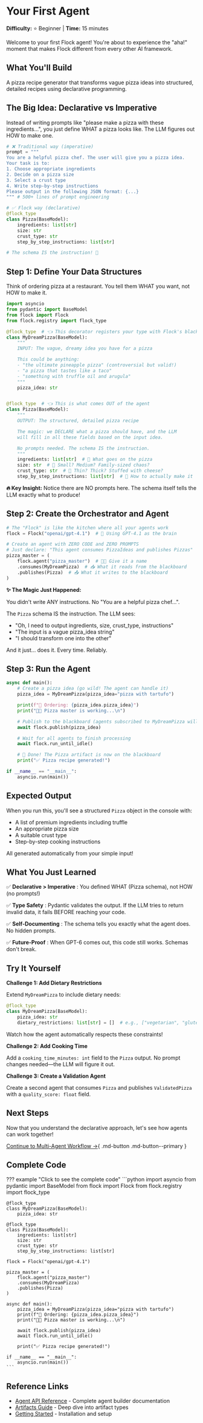 # Your First Agent

**Difficulty:** ⭐ Beginner | **Time:** 15 minutes

Welcome to your first Flock agent! You're about to experience the "aha!" moment that makes Flock different from every other AI framework.

## What You'll Build

A pizza recipe generator that transforms vague pizza ideas into structured, detailed recipes using declarative programming.

## The Big Idea: Declarative vs Imperative

Instead of writing prompts like "please make a pizza with these ingredients...", you just define WHAT a pizza looks like. The LLM figures out HOW to make one.

```python
# ❌ Traditional way (imperative)
prompt = """
You are a helpful pizza chef. The user will give you a pizza idea.
Your task is to:
1. Choose appropriate ingredients
2. Decide on a pizza size
3. Select a crust type
4. Write step-by-step instructions
Please output in the following JSON format: {...}
""" # 500+ lines of prompt engineering

# ✅ Flock way (declarative)
@flock_type
class Pizza(BaseModel):
    ingredients: list[str]
    size: str
    crust_type: str
    step_by_step_instructions: list[str]

# The schema IS the instruction! 🎯
```

## Step 1: Define Your Data Structures

Think of ordering pizza at a restaurant. You tell them WHAT you want, not HOW to make it.

```python
import asyncio
from pydantic import BaseModel
from flock import Flock
from flock.registry import flock_type

@flock_type  # 👈 This decorator registers your type with Flock's blackboard
class MyDreamPizza(BaseModel):
    """
    INPUT: The vague, dreamy idea you have for a pizza

    This could be anything:
    - "the ultimate pineapple pizza" (controversial but valid!)
    - "a pizza that tastes like a taco"
    - "something with truffle oil and arugula"
    """
    pizza_idea: str


@flock_type  # 👈 This is what comes OUT of the agent
class Pizza(BaseModel):
    """
    OUTPUT: The structured, detailed pizza recipe

    The magic: we DECLARE what a pizza should have, and the LLM
    will fill in all these fields based on the input idea.

    No prompts needed. The schema IS the instruction.
    """
    ingredients: list[str]  # 🧀 What goes on the pizza
    size: str  # 📏 Small? Medium? Family-sized chaos?
    crust_type: str  # 🍞 Thin? Thick? Stuffed with cheese?
    step_by_step_instructions: list[str]  # 📝 How to actually make it
```

**🔥 Key Insight:** Notice there are NO prompts here. The schema itself tells the LLM exactly what to produce!

## Step 2: Create the Orchestrator and Agent

```python
# The "Flock" is like the kitchen where all your agents work
flock = Flock("openai/gpt-4.1")  # 🧠 Using GPT-4.1 as the brain

# Create an agent with ZERO CODE and ZERO PROMPTS
# Just declare: "This agent consumes PizzaIdeas and publishes Pizzas"
pizza_master = (
    flock.agent("pizza_master")  # 👨‍🍳 Give it a name
    .consumes(MyDreamPizza)  # 📥 What it reads from the blackboard
    .publishes(Pizza)  # 📤 What it writes to the blackboard
)
```

**✨ The Magic Just Happened:**

You didn't write ANY instructions. No "You are a helpful pizza chef...".

The `Pizza` schema IS the instruction. The LLM sees:

- "Oh, I need to output ingredients, size, crust_type, instructions"
- "The input is a vague pizza_idea string"
- "I should transform one into the other"

And it just... does it. Every time. Reliably.

## Step 3: Run the Agent

```python
async def main():
    # Create a pizza idea (go wild! The agent can handle it)
    pizza_idea = MyDreamPizza(pizza_idea="pizza with tartufo")

    print(f"🎯 Ordering: {pizza_idea.pizza_idea}")
    print("👨‍🍳 Pizza master is working...\n")

    # Publish to the blackboard (agents subscribed to MyDreamPizza will trigger)
    await flock.publish(pizza_idea)

    # Wait for all agents to finish processing
    await flock.run_until_idle()

    # 🎉 Done! The Pizza artifact is now on the blackboard
    print("✅ Pizza recipe generated!")

if __name__ == "__main__":
    asyncio.run(main())
```

## Expected Output

When you run this, you'll see a structured `Pizza` object in the console with:

- A list of premium ingredients including truffle
- An appropriate pizza size
- A suitable crust type
- Step-by-step cooking instructions

All generated automatically from your simple input!

## What You Just Learned

✅ **Declarative > Imperative**
: You defined WHAT (Pizza schema), not HOW (no prompts!)

✅ **Type Safety**
: Pydantic validates the output. If the LLM tries to return invalid data, it fails BEFORE reaching your code.

✅ **Self-Documenting**
: The schema tells you exactly what the agent does. No hidden prompts.

✅ **Future-Proof**
: When GPT-6 comes out, this code still works. Schemas don't break.

## Try It Yourself

**Challenge 1: Add Dietary Restrictions**

Extend `MyDreamPizza` to include dietary needs:

```python
@flock_type
class MyDreamPizza(BaseModel):
    pizza_idea: str
    dietary_restrictions: list[str] = []  # e.g., ["vegetarian", "gluten-free"]
```

Watch how the agent automatically respects these constraints!

**Challenge 2: Add Cooking Time**

Add a `cooking_time_minutes: int` field to the `Pizza` output. No prompt changes needed—the LLM will figure it out.

**Challenge 3: Create a Validation Agent**

Create a second agent that consumes `Pizza` and publishes `ValidatedPizza` with a `quality_score: float` field.

## Next Steps

Now that you understand the declarative approach, let's see how agents can work together!

[Continue to Multi-Agent Workflow →](multi-agent-workflow.md){ .md-button .md-button--primary }

## Complete Code

??? example "Click to see the complete code"
    ```python
    import asyncio
    from pydantic import BaseModel
    from flock import Flock
    from flock.registry import flock_type

    @flock_type
    class MyDreamPizza(BaseModel):
        pizza_idea: str

    @flock_type
    class Pizza(BaseModel):
        ingredients: list[str]
        size: str
        crust_type: str
        step_by_step_instructions: list[str]

    flock = Flock("openai/gpt-4.1")

    pizza_master = (
        flock.agent("pizza_master")
        .consumes(MyDreamPizza)
        .publishes(Pizza)
    )

    async def main():
        pizza_idea = MyDreamPizza(pizza_idea="pizza with tartufo")
        print(f"🎯 Ordering: {pizza_idea.pizza_idea}")
        print("👨‍🍳 Pizza master is working...\n")

        await flock.publish(pizza_idea)
        await flock.run_until_idle()

        print("✅ Pizza recipe generated!")

    if __name__ == "__main__":
        asyncio.run(main())
    ```

## Reference Links

- [Agent API Reference](../reference/api/agent.md) - Complete agent builder documentation
- [Artifacts Guide](../guides/blackboard.md) - Deep dive into artifact types
- [Getting Started](../getting-started/quick-start.md) - Installation and setup
